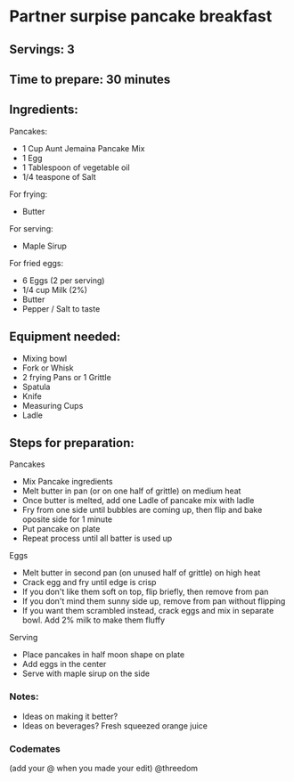 # Partner surpise pancake breakfast

## Servings: 3

## Time to prepare: 30 minutes

## Ingredients:
Pancakes:
- 1 Cup Aunt Jemaina Pancake Mix
- 1 Egg
- 1 Tablespoon of vegetable oil
- 1/4 teaspone of Salt

For frying:
- Butter

For serving:
- Maple Sirup

For fried eggs:
- 6 Eggs (2 per serving)
- 1/4 cup Milk (2%)
- Butter
- Pepper / Salt to taste

## Equipment needed:
- Mixing bowl
- Fork or Whisk
- 2 frying Pans or 1 Grittle
- Spatula
- Knife
- Measuring Cups
- Ladle

## Steps for preparation:
Pancakes
- Mix Pancake ingredients
- Melt butter in pan (or on one half of grittle) on medium heat
- Once butter is melted, add one Ladle of pancake mix with ladle
- Fry from one side until bubbles are coming up, then flip and bake oposite side for 1 minute
- Put pancake on plate
- Repeat process until all batter is used up

Eggs
- Melt butter in second pan (on unused half of grittle) on high heat
- Crack egg and fry until edge is crisp
- If you don't like them soft on top, flip briefly, then remove from pan
- If you don't mind them sunny side up, remove from pan without flipping
- If you want them scrambled instead, crack eggs and mix in separate bowl. Add 2% milk to make them fluffy

Serving
- Place pancakes in half moon shape on plate
- Add eggs in the center
- Serve with maple sirup on the side

### Notes:

- Ideas on making it better?
- Ideas on beverages?
Fresh squeezed orange juice


### Codemates #
(add your @ when you made your edit)
@threedom
